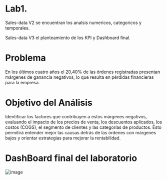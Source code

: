 # Lab1.
Sales-data V2 se encuentran los analsis numericos, categoricos y temporales.

Sales-data V3 el planteamiento de los KPI y Dashboard final.

# Problema
En los últimos cuatro años el 20,40% de las órdenes registradas presentan márgenes de ganancia negativos, lo que resulta en pérdidas financieras para la empresa.

# Objetivo del Análisis
Identificar los factores que contribuyen a estos márgenes negativos, evaluando el impacto de los precios de venta, los descuentos aplicados, los costos (COGS), el segmento de clientes y las categorías de productos. 
Esto permitirá entender mejor las causas detrás de las órdenes con márgenes bajos y orientar estrategias para mejorar la rentabilidad.


# DashBoard final del laboratorio
![image](https://github.com/user-attachments/assets/bc54d5ed-6b73-48b3-bf14-10a3ecfe489c)
